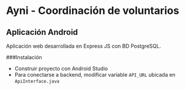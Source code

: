 # Ayni - Coordinación de voluntarios

## Aplicación Android

Aplicación web desarrollada en Express JS con BD PostgreSQL.

###Instalación

* Construir proyecto con Android Studio
* Para conectarse a backend, modificar variable `API_URL` ubicada en `ApiInterface.java`
